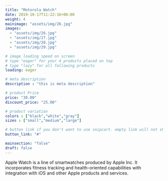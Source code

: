 ```yaml
---
title: "Motorola Watch"
date: 2019-10-17T11:22:16+06:00
weight: 4
mainimage: "assets/img/26.jpg"
images: 
  - "assets/img/26.jpg"
  - "assets/img/27.jpg"
  - "assets/img/28.jpg"
  - "assets/img/29.jpg"

# image loading speed on screen
# type "eager" for your 4 products placed on top
# type "lazy" for all following products
loading: eager

# meta description
description : "this is meta description"

# product Price
price: "30.00"
discount_price: "25.00"

# product variation
colors : ["black","white","gray"]
sizes : ["small","medium","large"]

# button link if you don't want to use snipcart. empty link will not show button
button_link: "#"

mainsection: "false"
draft: false
---
```


Apple Watch is a line of smartwatches produced by Apple Inc. It incorporates fitness tracking and health-oriented capabilities with integration with iOS and other Apple products and services.
